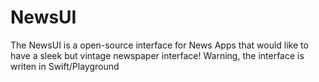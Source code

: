 # NewsUI
The NewsUI is a open-source interface for News Apps that would like to have a sleek but vintage newspaper interface!
Warning, the interface is writen in Swift/Playground
